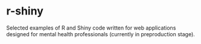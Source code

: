 # r-shiny
Selected examples of R and Shiny code written for web applications designed for mental health professionals (currently in preproduction stage).
